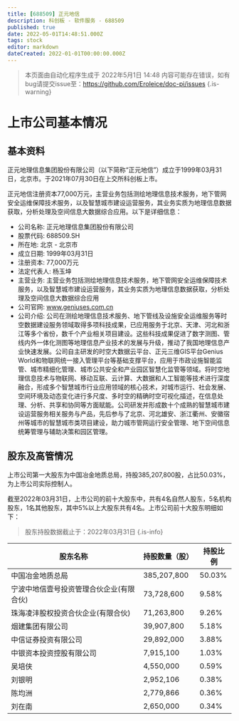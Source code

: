 ```yaml
---
title: [688509] 正元地信
description: 科创板 - 软件服务 - 688509
published: true
date: 2022-05-01T14:48:51.000Z
tags: stock
editor: markdown
dateCreated: 2022-01-01T00:00:00.000Z
---
```


> 本页面由自动化程序生成于 2022年5月1日 14:48
> 内容可能存在错误，如有bug请提交issue至：https://github.com/Eroleice/doc-pi/issues
{.is-warning}

# 上市公司基本情况

## 基本资料

正元地理信息集团股份有限公司（以下简称“正元地信”）成立于1999年03月31日，北京市。于2021年07月30日在上交所科创板上市。

正元地信注册资本77,000万元，主营业务包括测绘地理信息技术服务，地下管网安全运维保障技术服务，以及智慧城市建设运营服务，其业务实质为地理信息数据获取，分析处理及空间信息大数据综合应用。以下是详细信息：

- 公司名称: 正元地理信息集团股份有限公司
- 股票代码: 688509.SH
- 所在地: 北京 - 北京市
- 成立日期: 1999年03月31日
- 注册资本: 77,000万元
- 法定代表人: 杨玉坤
- 主营业务: 主营业务包括测绘地理信息技术服务，地下管网安全运维保障技术服务，以及智慧城市建设运营服务，其业务实质为地理信息数据获取，分析处理及空间信息大数据综合应用
- 公司官网: www.geniuses.com.cn
- 公司介绍: 公司在测绘地理信息技术服务、地下管线及设施安全运维服务等时空数据建设服务领域取得多项科技成果，已应用服务于北京、天津、河北和浙江等多个省份，数千个产业相关项目建设。这些科技成果促进了数字测图、管线内外一体化测图等地理信息产业技术的发展与升级，推动了我国地理信息产业快速发展。公司自主研发的时空大数据云平台、正元三维GIS平台Genius World和物联网统一接入管理平台等基础支撑平台，应用于市政设施智能监管、城市精细化管理、城市公共安全和产业园区智慧化监管等领域。将时空地理信息技术与物联网、移动互联、云计算、大数据和人工智能等技术进行深度融合，形成多个智慧城市行业应用领域的核心技术，对城市运行、社会发展、空间环境及动态变化进行多尺度、多时空的精确时空可视化描述，在信息处理、分析、共享和协同等方面赋能。公司研发并形成数十个成熟的智慧城市建设运营服务相关服务与产品，先后参与了北京、河北雄安、浙江衢州、安徽宿州等城市的智慧城市类项目建设，助力城市管网运行安全管理、地下空间信息统筹管理与辅助决策和园区管理。


## 股东及高管情况

上市公司第一大股东为中国冶金地质总局，持股385,207,800股，占比50.03%，为上市公司实际控制人。

截至2022年03月31日，上市公司的前十大股东中，共有4名自然人股东，5名机构股东，1名其他股东，其中5%以上大股东共有4名。上市公司前十大股东明细如下：

> 股东持股数据截止于：2022年03月31日
{.is-info}

| 股东名称 | 持股数量（股） | 持股比例 |
| --- | --- | --- |
| 中国冶金地质总局 | 385,207,800 | 50.03% |
| 宁波中地信壹号投资管理合伙企业(有限合伙) | 73,728,600 | 9.58% |
| 珠海凌沣股权投资合伙企业(有限合伙) | 71,263,800 | 9.26% |
| 烟建集团有限公司 | 39,907,800 | 5.18% |
| 中信证券投资有限公司 | 29,892,000 | 3.88% |
| 中银资本投资控股有限公司 | 7,915,100 | 1.03% |
| 吴培侠 | 4,550,000 | 0.59% |
| 刘银明 | 2,952,106 | 0.38% |
| 陈均洲 | 2,779,866 | 0.36% |
| 刘在南 | 2,650,000 | 0.34% |




